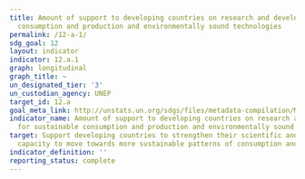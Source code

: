 ```yaml
---
title: Amount of support to developing countries on research and development for sustainable
  consumption and production and environmentally sound technologies
permalink: /12-a-1/
sdg_goal: 12
layout: indicator
indicator: 12.a.1
graph: longitudinal
graph_title: ~
un_designated_tier: '3'
un_custodian_agency: UNEP
target_id: 12.a
goal_meta_link: http://unstats.un.org/sdgs/files/metadata-compilation/Metadata-Goal-12.pdf
indicator_name: Amount of support to developing countries on research and development
  for sustainable consumption and production and environmentally sound technologies
target: Support developing countries to strengthen their scientific and technological
  capacity to move towards more sustainable patterns of consumption and production.
indicator_definition: ''
reporting_status: complete
---
```

